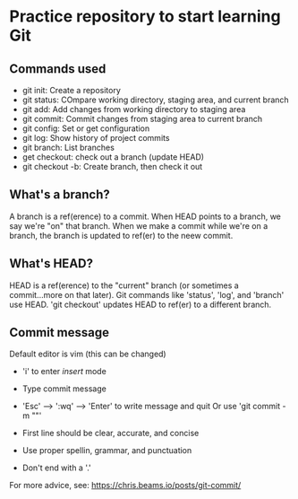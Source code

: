 # Practice repository to start learning Git

## Commands used

- git init: Create a repository
- git status: COmpare working directory, staging area, and current branch
- git add: Add changes from working directory to staging area
- git commit: Commit changes from staging area to current branch
- git config: Set or get configuration
- git log: Show history of project commits
- git branch: List branches
- get checkout: check out a branch (update HEAD)
- git checkout -b: Create branch, then check it out

## What's a branch?

A branch is a ref(erence) to a commit. When HEAD points to a 
branch, we say we're "on" that branch. When we make a commit 
while we're on a branch, the branch is updated to ref(er) to the 
neew commit.

## What's HEAD?

HEAD is a ref(erence) to the "current" branch (or sometimes a 
commit...more on that later). Git commands like 'status', 'log',
and 'branch' use HEAD. 'git checkout' updates HEAD to ref(er) to
a different branch. 

## Commit message

Default editor is vim (this can be changed)
  - 'i' to enter *insert* mode
  - Type commit message
  - 'Esc' --> ':wq' --> 'Enter' to write message and quit
Or use 'git commit -m "<message>"'

- First line should be clear, accurate, and concise
- Use proper spellin, grammar, and punctuation
- Don't end with a '.'

For more advice, see: https://chris.beams.io/posts/git-commit/
